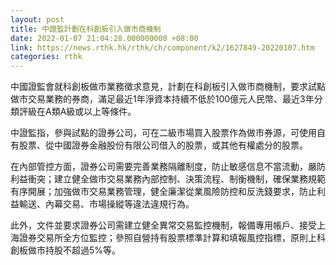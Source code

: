 ```yaml
---
layout: post
title: 中證監計劃在科創板引入做市商機制
date: 2022-01-07 21:04:28.000000000 +08:00
link: https://news.rthk.hk/rthk/ch/component/k2/1627849-20220107.htm
categories: rthk
---
```


中國證監會就科創板做市業務徵求意見，計劃在科創板引入做市商機制，要求試點做市交易業務的券商，滿足最近1年淨資本持續不低於100億元人民幣、最近3年分類評級在A類A級或以上等條件。

中證監指，參與試點的證券公司，可在二級市場買入股票作為做市券源，可使用自有股票、從中國證券金融股份有限公司借入的股票，或其他有權處分的股票。

在內部管控方面，證券公司需要完善業務隔離制度，防止敏感信息不當流動，嚴防利益衝突；建立健全做市交易業務內部控制、決策流程、制衡機制，確保業務規範有序開展；加強做市交易業務管理，健全廉潔從業風險防控和反洗錢要求，防止利益輸送、內幕交易、市場操縱等違法違規行為。

此外，文件並要求證券公司需建立健全異常交易監控機制，報備專用帳戶、接受上海證券交易所全方位監控；參照自營持有股票標準計算和填報風控指標，原則上科創板做市持股不超過5%等。
